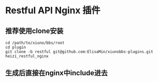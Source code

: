 # Restful API Nginx 插件
## 推荐使用clone安装
```shell
cd /path/to/xiuno/bbs/root
cd plugin
git clone -b restful git@github.com:ElisaMin/xiunobbs-plugins.git heizi_restful_nginx
```
## 生成后直接在nginx中include进去